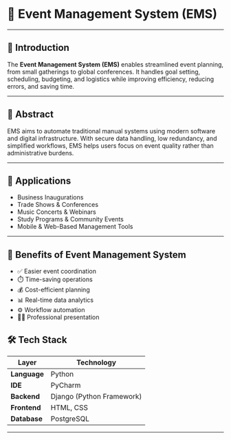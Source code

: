 # 🎉 Event Management System (EMS)



---

## 📘 Introduction

The **Event Management System (EMS)** enables streamlined event planning, from small gatherings to global conferences. It handles goal setting, scheduling, budgeting, and logistics while improving efficiency, reducing errors, and saving time.

---

## 🧾 Abstract

EMS aims to automate traditional manual systems using modern software and digital infrastructure. With secure data handling, low redundancy, and simplified workflows, EMS helps users focus on event quality rather than administrative burdens.

---

## 🧩 Applications

- Business Inaugurations  
- Trade Shows & Conferences  
- Music Concerts & Webinars  
- Study Programs & Community Events  
- Mobile & Web-Based Management Tools

---

## 🎯 Benefits of Event Management System

- ✅ Easier event coordination  
- ⏱️ Time-saving operations  
- 💰 Cost-efficient planning  
- 📊 Real-time data analytics  
- ⚙️ Workflow automation  
- 🧑‍💼 Professional presentation

## 🛠️ Tech Stack

| Layer         | Technology           |
|---------------|----------------------|
| **Language**  | Python               |
| **IDE**       | PyCharm              |
| **Backend**   | Django (Python Framework) |
| **Frontend**  | HTML, CSS            |
| **Database**  | PostgreSQL           |

---









